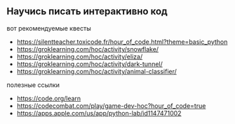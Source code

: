 ## Научись писать интерактивно код

вот рекомендуемые квесты

* https://silentteacher.toxicode.fr/hour_of_code.html?theme=basic_python
* https://groklearning.com/hoc/activity/snowflake/
* https://groklearning.com/hoc/activity/eliza/
* https://groklearning.com/hoc/activity/dark-tunnel/
* https://groklearning.com/hoc/activity/animal-classifier/


полезные ссылки

* https://code.org/learn
* https://codecombat.com/play/game-dev-hoc?hour_of_code=true
* https://apps.apple.com/us/app/python-lab/id1147471002
